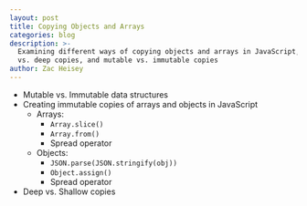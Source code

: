 ```yaml
---
layout: post
title: Copying Objects and Arrays
categories: blog
description: >-
  Examining different ways of copying objects and arrays in JavaScript, shallow
  vs. deep copies, and mutable vs. immutable copies 
author: Zac Heisey
---
```

- Mutable vs. Immutable data structures
- Creating immutable copies of arrays and objects in JavaScript
  - Arrays:
    - `Array.slice()`
    - `Array.from()`
    - Spread operator
  - Objects:
    - `JSON.parse(JSON.stringify(obj))`
    - `Object.assign()`
    - Spread operator
- Deep vs. Shallow copies
